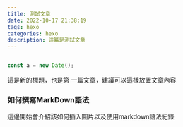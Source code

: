```yaml
---
title: 測試文章
date: 2022-10-17 21:38:19
tags: hexo
categories: hexo
description: 這篇是測試文章
---
```

```javascript

const a = new Date();
```

這是新的標題，也是第 一篇文章，建議可以這樣放置文章內容

### 如何撰寫MarkDown語法

這邊開始會介紹該如何插入圖片以及使用markdown語法紀錄
